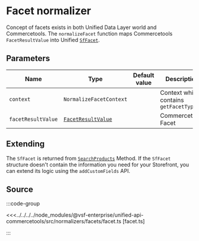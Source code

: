 # Facet normalizer

Concept of facets exists in both Unified Data Layer world and Commercetools. The `normalizeFacet` function maps Commercetools `FacetResultValue` into Unified [`SfFacet`](/unified-data-layer/unified-data-model.html#sffacet).

## Parameters

| Name               | Type                                                                                                                    | Default value | Description                           |
|--------------------| ----------------------------------------------------------------------------------------------------------------------- | ------------- | ------------------------------------- |
| `context`          | `NormalizeFacetContext`                                                                                                 |               | Context which contains `getFacetType` |
| `facetResultValue` | [`FacetResultValue`](https://docs.alokai.com/integrations/commercetools/api/commercetools-types/FacetResultValue) |               | Commercetools Facet                   |

## Extending

The `SfFacet` is returned from [`SearchProducts`](/unified-data-layer/unified-methods/products#searchproducts) Method. If the `SfFacet` structure doesn't contain the information you need for your Storefront, you can extend its logic using the `addCustomFields` API.

## Source

:::code-group

<<<../../../../node_modules/@vsf-enterprise/unified-api-commercetools/src/normalizers/facets/facet.ts [facet.ts]

:::

